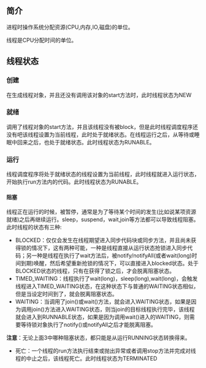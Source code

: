 ## 简介

进程时操作系统分配资源(CPU,内存,IO,磁盘)的单位。

线程是CPU分配时间的单位。

## 线程状态

### 创建
在生成线程对象，并且还没有调用该对象的start方法时，此时线程状态为NEW</li>
### 就绪
调用了线程对象的start方法，并且该线程没有被block，但是此时线程调度程序还没有吧该线程设置为当前线程，此时处于就绪状态。在线程运行之后，从等待或睡眠中回来之后，也处于就绪状态。此时线程状态为RUNABLE。
### 运行
线程调度程序将处于就绪状态的线程设置为当前线程，此时线程就进入运行状态，开始执行run方法内的代码。此时线程状态为RUNABLE。</li>
#### 阻塞
线程正在运行的时候，被暂停，通常是为了等待某个时间的发生(比如说某项资源就绪)之后再继续运行。sleep，suspend，wait,join等方法都可以导致线程阻塞。此时线程的状态有三种:

* BLOCKED：仅仅会发生在线程期望进入同步代码块或同步方法，并且尚未获得锁的情况下，这有两种可能，一种是线程直接从运行状态抢锁进入同步代码；另一种是线程在执行了wait方法后，被notify/notifyAll(或者wait(long)时间到期)唤醒，然后希望重新抢锁的情况下，可以直接进入blocked状态。处于BLOCKED状态的线程，只有在获得了锁之后，才会脱离阻塞状态。
* TIMED_WAITING：线程执行了wait(long)，sleep(long),wait(long)，会触发线程进入TIMED_WAITING状态，在这种状态下与普通的WAITING状态相似，但是当设定时间到了，就会脱离阻塞状态。
* WAITING：当调用了join()或wait()方法，就会进入WAITING状态，如果是因为调用join()方法进入WAITING状态，则当join的目标线程执行完毕，该线程就会进入到RUNNABLE状态，如果是因为调用wait()进入的WAITING，则需要等待锁对象执行了notify()或notifyAll之后才能脱离阻塞。

**注意**：无论上面3中哪种阻塞状态，都只能是从运行RUNNING状态转换得来。

* 死亡：一个线程的run方法执行结束或抛出异常或者调用stop方法并完成对线程的中止之后，该线程死亡。此时线程状态为TERMINATED